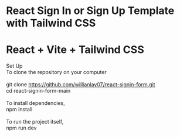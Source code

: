 # React Sign In or Sign Up Template with Tailwind CSS

# React + Vite + Tailwind CSS

Set Up
<br />
To clone the repository on your computer
<br /><br />
git clone https://github.com/willianlay07/react-signin-form.git
<br />
cd react-signin-form-main
<br /><br />
To install dependencies,
<br />
npm install
<br /><br />
To run the project itself,
<br />
npm run dev

